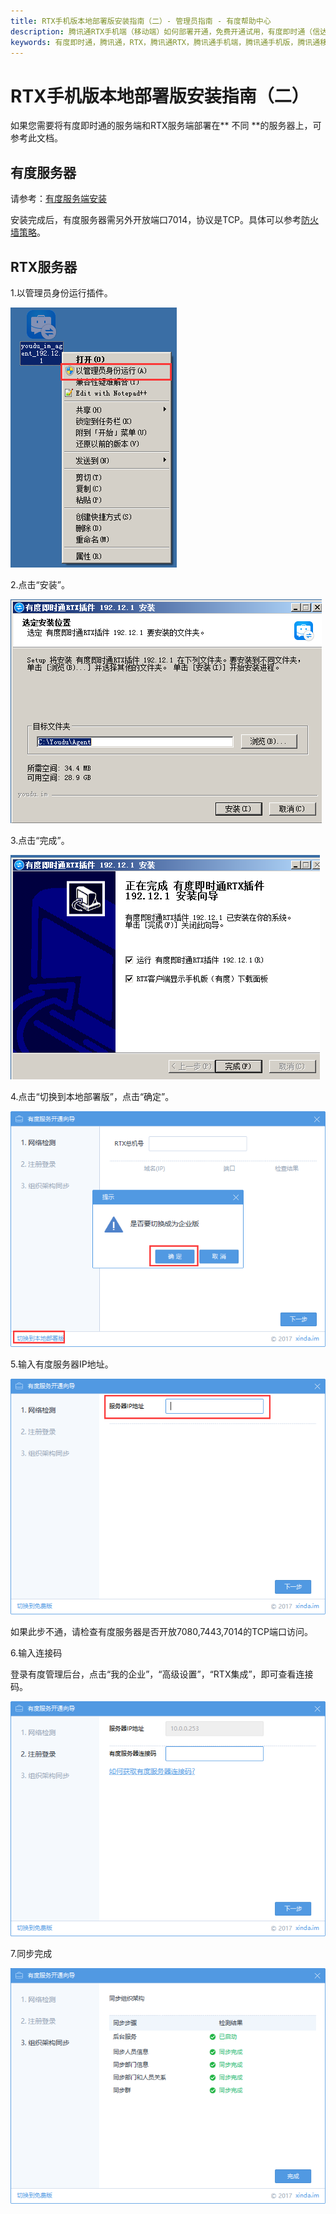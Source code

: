 ```yaml
---
title: RTX手机版本地部署版安装指南（二）- 管理员指南 - 有度帮助中心
description: 腾讯通RTX手机端（移动端）如何部署开通，免费开通试用，有度即时通（信达通讯录）实现RTX手机端，腾讯通RTX也可以全面升级至有度即时通。
keywords: 有度即时通，腾讯通，RTX，腾讯通RTX，腾讯通手机端，腾讯通手机版，腾讯通移动端，RTX手机端，RTX移动端，RTX手机端，信达通讯里，有度手机端，有度移动端。
---
```


# RTX手机版本地部署版安装指南（二）

如果您需要将有度即时通的服务端和RTX服务端部署在** 不同 **的服务器上，可参考此文档。

## 有度服务器

请参考：[有度服务端安装](a01_00001.md)

安装完成后，有度服务器需另外开放端口7014，协议是TCP。具体可以参考[防火墙策略](a01_00004.md)。

## RTX服务器

1.以管理员身份运行插件。

![image-20200323174117913](res/g01_00003/image-20200323174117913.png)

2.点击“安装”。

![image-20200323174236919](res/g01_00003/image-20200323174236919.png)

3.点击“完成”。

![image-20200323174256742](res/g01_00003/image-20200323174256742.png)

4.点击“切换到本地部署版”，点击“确定”。

![image-20200324141703061](res/g01_00003/image-20200324141703061.png)

5.输入有度服务器IP地址。

![image-20200324141858487](res/g01_00003/image-20200324141858487.png)

如果此步不通，请检查有度服务器是否开放7080,7443,7014的TCP端口访问。

6.输入连接码

登录有度管理后台，点击“我的企业”，“高级设置”，“RTX集成”，即可查看连接码。

![image-20200324142031154](res/g01_00003/image-20200324142031154.png)

7.同步完成

![image-20200324142728168](res/g01_00003/image-20200324142728168.png)

